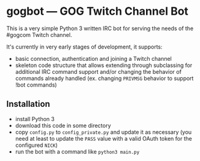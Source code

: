 # gogbot &mdash; GOG Twitch Channel Bot

This is a very simple Python 3 written IRC bot for serving the needs 
of the #gogcom Twitch channel. 

It's currently in very early stages of development, it supports:
* basic connection, authentication and joining a Twitch channel
* skeleton code structure that allows extending through subclassing for 
additional IRC command support and/or changing the behavior of commands
already handled (ex. changing `PRIVMSG` behavior to support !bot commands)

## Installation

* install Python 3
* download this code in some directory
* copy `config.py` to `config_private.py` and update it as necessary (you 
need at least to update the `PASS` value with a valid OAuth token for the
configured `NICK`)
* run the bot with a command like `python3 main.py`
